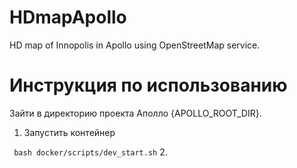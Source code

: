 # HDmapApollo

HD map of Innopolis in Apollo using OpenStreetMap service. 

# Инструкция по использованию 

Зайти в директорию проекта Аполло {APOLLO_ROOT_DIR}.

1. Запустить контейнер 

  ``` bash docker/scripts/dev_start.sh```
2. 
